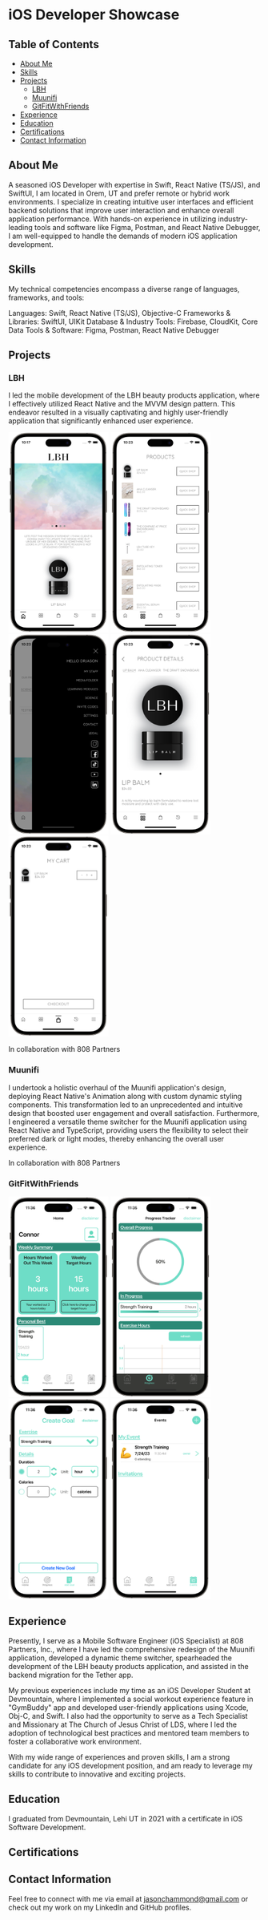 # iOS Developer Showcase

## Table of Contents

- [About Me](#about-me)
- [Skills](#skills)
- [Projects](#projects)
    - [LBH](#LBH)
    - [Muunifi](#Muunifi)
    - [GitFitWithFriends](#GitFitWithFriends)
- [Experience](#experience)
- [Education](#education)
- [Certifications](#certifications)
- [Contact Information](#contact-information)

## About Me

A seasoned iOS Developer with expertise in Swift, React Native (TS/JS), and SwiftUI, I am located in Orem, UT and prefer remote or hybrid work environments. I specialize in creating intuitive user interfaces and efficient backend solutions that improve user interaction and enhance overall application performance. With hands-on experience in utilizing industry-leading tools and software like Figma, Postman, and React Native Debugger, I am well-equipped to handle the demands of modern iOS application development.

## Skills

My technical competencies encompass a diverse range of languages, frameworks, and tools:

Languages: Swift, React Native (TS/JS), Objective-C
Frameworks & Libraries: SwiftUI, UIKit
Database & Industry Tools: Firebase, CloudKit, Core Data
Tools & Software: Figma, Postman, React Native Debugger

## Projects

<!-- Showcase your projects. Include the project title, brief description, technologies used, and links to the source code and demo (if available). It's good to have screenshots or GIFs to visualize your work. -->


### LBH

I led the mobile development of the LBH beauty products application, where I effectively utilized React Native and the MVVM design pattern. This endeavor resulted in a visually captivating and highly user-friendly application that significantly enhanced user experience.

<p float="left">
  <img src="https://github.com/Jc-hammond/Jc-hammond/blob/main/LBHHome.png" width="200">
  <img src="https://github.com/Jc-hammond/Jc-hammond/blob/main/LBHProducts.png" width="200" />
  <img src="https://github.com/Jc-hammond/Jc-hammond/blob/main/LBHMenu.png" width="200" />
  <img src="https://github.com/Jc-hammond/Jc-hammond/blob/main/LBHProductDetails.png" width="200" />
     <img src="https://github.com/Jc-hammond/Jc-hammond/blob/main/LBHCart.png" width="200" />
</p>

In collaboration with 808 Partners


### Muunifi

I undertook a holistic overhaul of the Muunifi application's design, deploying React Native's Animation along with custom dynamic styling components. This transformation led to an unprecedented and intuitive design that boosted user engagement and overall satisfaction. Furthermore, I engineered a versatile theme switcher for the Muunifi application using React Native and TypeScript, providing users the flexibility to select their preferred dark or light modes, thereby enhancing the overall user experience.

<!-- Project 2 details -->

In collaboration with 808 Partners

### GitFitWithFriends
<p float="left">
  <img src="https://github.com/Jc-hammond/Jc-hammond/blob/main/framed-image-0.png" width="200">
  <img src="https://github.com/Jc-hammond/Jc-hammond/blob/main/framed-image-1.png" width="200" />
  <img src="https://github.com/Jc-hammond/Jc-hammond/blob/main/framed-image-2.png" width="200" />
  <img src="https://github.com/Jc-hammond/Jc-hammond/blob/main/framed-image-3.png" width="200" />
</p>





## Experience

Presently, I serve as a Mobile Software Engineer (iOS Specialist) at 808 Partners, Inc., where I have led the comprehensive redesign of the Muunifi application, developed a dynamic theme switcher, spearheaded the development of the LBH beauty products application, and assisted in the backend migration for the Tether app.

My previous experiences include my time as an iOS Developer Student at Devmountain, where I implemented a social workout experience feature in "GymBuddy" app and developed user-friendly applications using Xcode, Obj-C, and Swift. I also had the opportunity to serve as a Tech Specialist and Missionary at The Church of Jesus Christ of LDS, where I led the adoption of technological best practices and mentored team members to foster a collaborative work environment.

With my wide range of experiences and proven skills, I am a strong candidate for any iOS development position, and am ready to leverage my skills to contribute to innovative and exciting projects.

## Education

I graduated from Devmountain, Lehi UT in 2021 with a certificate in iOS Software Development.

## Certifications

<!-- Any relevant certifications, like Apple's certifications, Coursera, Udemy, etc. -->

## Contact Information

Feel free to connect with me via email at jasonchammond@gmail.com or check out my work on my LinkedIn and GitHub profiles.
